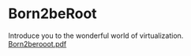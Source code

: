 # Born2beRoot
Introduce you to the wonderful world of virtualization.<br />
[Born2berooot.pdf](https://github.com/Jerv-exe/Born2beRoot/files/7688169/Born2berooot.pdf)

